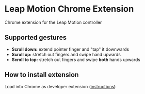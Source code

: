 Leap Motion Chrome Extension
===

Chrome extension for the Leap Motion controller


Supported gestures
---

* **Scroll down:** extend pointer finger and "tap" it downwards
* **Scroll up:** stretch out fingers and swipe hand upwards
* **Scroll to top:** stretch out fingers and swipe **both** hands upwards


How to install extension
---

Load into Chrome as developer extension ([instructions](http://developer.chrome.com/extensions/getstarted.html#unpacked))


